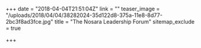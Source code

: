 +++
date = "2018-04-04T21:51:04Z"
link = ""
teaser_image = "/uploads/2018/04/04/38282024-35d122d8-375a-11e8-8d77-2bc3f8ad3fce.jpg"
title = "The Nosara Leadership Forum"
sitemap_exclude = true

+++
